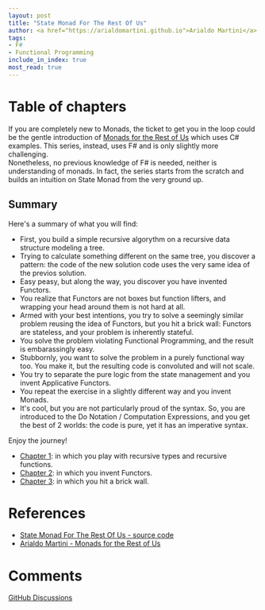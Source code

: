 ```yaml
---
layout: post
title: "State Monad For The Rest Of Us"
author: <a href="https://arialdomartini.github.io">Arialdo Martini</a>
tags:
- F#
- Functional Programming
include_in_index: true
most_read: true
---
```

<!--more-->
# Table of chapters
If you are completely new to Monads, the ticket to get you in the loop
could be the gentle introduction of [Monads for the Rest of
Us][monads-for-the-rest-of-us] which uses C# examples. This series,
instead, uses F# and is only slightly more challenging.  
Nonetheless, no previous knowledge of F# is needed, neither is
understanding of monads. In fact, the series starts from the scratch
and builds an intuition on State Monad from the very ground up.

## Summary
Here's a summary of what you will find:

* First, you build a simple recursive algorythm on a
  recursive data structure modeling a tree.
* Trying to calculate something different on the same tree,
  you discover a pattern: the code of the new solution code uses the
  very same idea of the previos solution. 
* Easy peasy, but along the way, you discover you have invented
  Functors.
* You realize that Functors are not boxes but function lifters, and
  wrapping your head around them is not hard at all.
* Armed with your best intentions, you try to solve a seemingly
  similar problem reusing the idea of Functors, but you hit a brick
  wall: Functors are stateless, and your problem is inherently
  stateful.
* You solve the problem violating Functional Programming, and the
  result is embarassingly easy.
* Stubbornly, you want to solve the problem in a purely functional way
  too. You make it, but the resulting code is convoluted and will not
  scale.
* You try to separate the pure logic from the state management and you
  invent Applicative Functors.
* You repeat the exercise in a slightly different way and you invent
  Monads. 
* It's cool, but you are not particularly proud of the syntax. So, you
  are introduced to the Do Notation / Computation Expressions, and you
  get the best of 2 worlds: the code is pure, yet it has an imperative
  syntax.


Enjoy the journey!


* [Chapter 1](state-monad-for-the-rest-of-us-1): in which you play with recursive types and recursive functions.
* [Chapter 2](state-monad-for-the-rest-of-us-2): in which you invent Functors.
* [Chapter 3](state-monad-for-the-rest-of-us-3): in which you hit a brick wall.

# References

* [State Monad For The Rest Of Us - source code][source-code]
* [Arialdo Martini - Monads for the Rest of Us][monads-for-the-rest-of-us]

[source-code]: https://github.com/arialdomartini/state-monad-for-the-rest-of-us
[monads-for-the-rest-of-us]: https://arialdomartini.github.io/monads-for-the-rest-of-us

# Comments
[GitHub Discussions](https://github.com/arialdomartini/arialdomartini.github.io/discussions/30)
